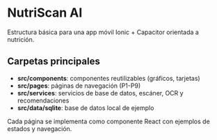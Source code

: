 # NutriScan AI

Estructura básica para una app móvil Ionic + Capacitor orientada a nutrición.

## Carpetas principales

- **src/components**: componentes reutilizables (gráficos, tarjetas)
- **src/pages**: páginas de navegación (P1-P9)
- **src/services**: servicios de base de datos, escáner, OCR y recomendaciones
- **src/data/sqlite**: base de datos local de ejemplo

Cada página se implementa como componente React con ejemplos de estados y navegación.
